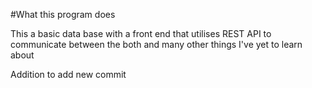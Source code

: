 #What this program does

This a basic data base with a front end that utilises REST API to communicate between the both and many other things I've yet to learn about

Addition to add new commit
